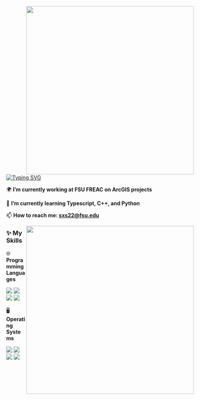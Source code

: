 <a>
  <img align="right" width="450px" src="https://github-readme-stats.vercel.app/api?username=KPCOFGS&theme=tokyonight&show_icons=true">
</a>

[![Typing SVG](https://readme-typing-svg.herokuapp.com?duration=2500&vCenter=true&width=200&height=40&lines=Hello+World+👋)](https://git.io/typing-svg)

🌍 **I’m currently working at FSU FREAC on ArcGIS projects**

🌱 **I’m currently learning Typescript, C++, and Python**

📫 **How to reach me: sxs22@fsu.edu**

<a>
  <img align="right" width="450px" src="https://github-readme-stats.vercel.app/api/top-langs/?username=KPCOFGS&layout=compact&count_private=true&show_icons=true&theme=onedark"/>
</a>

### ✨ **My Skills**

🌐 **Programming Languages**

![](https://img.shields.io/badge/-Python-3e74a2?style=flat-square&logo=Python&logoColor=fff)
![](https://img.shields.io/badge/C++-blue.svg?style=flat&logo=c%2B%2B&logoColor=fff)
![](https://img.shields.io/badge/-JavaScript-fcc624?style=flat-square&logo=JavaScript&logoColor=fff)
![](https://img.shields.io/badge/-TypeScript-3178C6?style=flat-square&logo=TypeScript&logoColor=fff)

🖥️ **Operating Systems**

![](https://img.shields.io/badge/-Linux-4fc08d?style=flat-square&logo=Linux&logoColor=fff)
![](https://img.shields.io/badge/LinuxMint-47A248?style=flat-square&logo=linuxmint&logoColor=fff)
![](https://img.shields.io/badge/Windows11-0078d6?style=flat-square&logo=windows&logoColor=fff)
![](https://img.shields.io/badge/Ubuntu-E95420?style=flat-square&logo=ubuntu&logoColor=white)
<!--
**KPCOFGS/KPCOFGS** is a ✨ _special_ ✨ repository because its `README.md` (this file) appears on your GitHub profile.

Here are some ideas to get you started:

- 
- 
- 👯 I’m looking to collaborate on ...
- 🤔 I’m looking for help with ...
- 💬 Ask me about ...
- 

- ⚡ Fun fact: ...
-->
